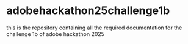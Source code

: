 # adobehackathon25challenge1b
this is the repository containing all the required documentation for the challenge 1b of adobe hackathon 2025
